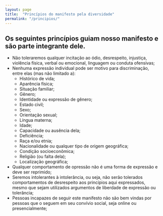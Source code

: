 ```yaml
---
layout: page
title:  "Princípios do manifesto pela diversidade"
permalink: "/principios/"
---
```


## Os seguintes princípios guiam nosso manifesto e são parte integrante dele.

* Não toleraremos qualquer incitação ao ódio, desrespeito, injustiça, violência física, verbal ou emocional, linguagem ou conduta ofensivas;
* Nenhuma expressão individual pode ser motivo para discriminação, entre elas (mas não limitado a):
    * Histórico de vida;
    * Aparência física;
    * Situação familiar;
    * Gênero;
    * Identidade ou expressão de gênero;
    * Estado civil;
    * Sexo;
    * Orientação sexual;
    * Língua materna;
    * Idade;
    * Capacidade ou ausência dela;
    * Deficiência;
    * Raça e/ou etnia;
    * Nacionalidade ou qualquer tipo de origem geográfica;
    * Condição socioeconômica;
    * Religião (ou falta dela);
    * Localização geográfica;
* Qualquer comportamento de opressão não é uma forma de expressão e deve ser reprimido;
* Seremos intolerantes à intolerância, ou seja, não serão tolerados comportamentos de desrespeito aos princípios aqui expressados, mesmo que sejam utilizados argumentos de liberdade de expressão ou tolerância;
* Pessoas incapazes de seguir este manifesto não são bem vindas por pessoas que o seguem em seu convívio social, seja online ou presencialmente;

